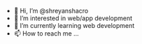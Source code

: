 - 👋 Hi, I’m @shreyanshacro
- 👀 I’m interested in web/app development
- 🌱 I’m currently learning web development
- 📫 How to reach me ...

<!---
shreyanshacro/shreyanshacro is a ✨ special ✨ repository because its `README.md` (this file) appears on your GitHub profile.
You can click the Preview link to take a look at your changes.
--->
